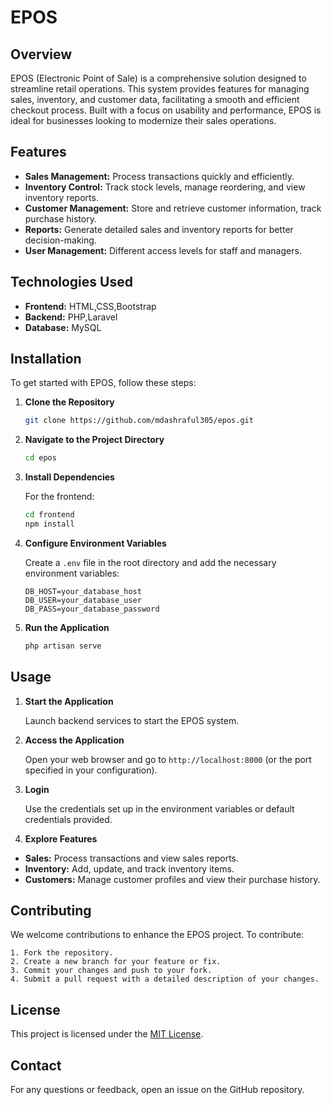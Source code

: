 
# EPOS 

## Overview

EPOS (Electronic Point of Sale) is a comprehensive solution designed to streamline retail operations. This system provides features for managing sales, inventory, and customer data, facilitating a smooth and efficient checkout process. Built with a focus on usability and performance, EPOS is ideal for businesses looking to modernize their sales operations.

## Features

- **Sales Management:** Process transactions quickly and efficiently.
- **Inventory Control:** Track stock levels, manage reordering, and view inventory reports.
- **Customer Management:** Store and retrieve customer information, track purchase history.
- **Reports:** Generate detailed sales and inventory reports for better decision-making.
- **User Management:** Different access levels for staff and managers.

## Technologies Used

- **Frontend:** HTML,CSS,Bootstrap
- **Backend:** PHP,Laravel
- **Database:** MySQL

## Installation

To get started with EPOS, follow these steps:

1. **Clone the Repository**

   ```bash
   git clone https://github.com/mdashraful305/epos.git
   ```

2. **Navigate to the Project Directory**

   ```bash
   cd epos
   ```

3. **Install Dependencies**

   For the frontend:

   ```bash
   cd frontend
   npm install
   ```

4. **Configure Environment Variables**

   Create a `.env` file in the root directory and add the necessary environment variables:

   ```plaintext
   DB_HOST=your_database_host
   DB_USER=your_database_user
   DB_PASS=your_database_password
   ```

5. **Run the Application**
 
   ```bash
   php artisan serve
   ```

## Usage

1. **Start the Application**

   Launch backend services to start the EPOS system.

2. **Access the Application**

   Open your web browser and go to `http://localhost:8000` (or the port specified in your configuration).

3. **Login**

   Use the credentials set up in the environment variables or default credentials provided.

 4. **Explore Features**

   - **Sales:** Process transactions and view sales reports.
   - **Inventory:** Add, update, and track inventory items.
   - **Customers:** Manage customer profiles and view their purchase history.

## Contributing

We welcome contributions to enhance the EPOS project. To contribute:

    1. Fork the repository.
    2. Create a new branch for your feature or fix.
    3. Commit your changes and push to your fork.
    4. Submit a pull request with a detailed description of your changes.

## License

This project is licensed under the [MIT License](LICENSE).

## Contact

For any questions or feedback, open an issue on the GitHub repository.
